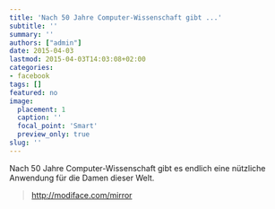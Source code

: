```yaml
---
title: 'Nach 50 Jahre Computer-Wissenschaft gibt ...'
subtitle: ''
summary: ''
authors: ["admin"]
date: 2015-04-03
lastmod: 2015-04-03T14:03:08+02:00
categories:
- facebook
tags: []
featured: no
image:
  placement: 1
  caption: ''
  focal_point: 'Smart'
  preview_only: true
slug: ''
---
```

Nach 50 Jahre Computer-Wissenschaft gibt es endlich eine nützliche Anwendung für die Damen dieser Welt.
> http://modiface.com/mirror

